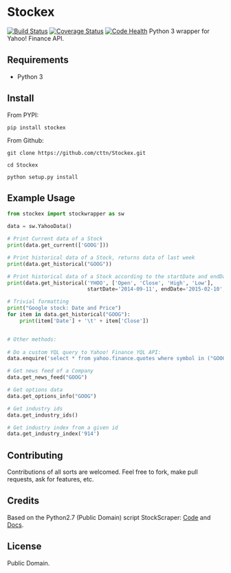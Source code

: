 # Stockex

[![Build Status](https://travis-ci.org/josuebrunel/Stockex.svg?branch=master)](https://travis-ci.org/josuebrunel/Stockex)
[![Coverage Status](https://coveralls.io/repos/josuebrunel/Stockex/badge.svg?branch=master)](https://coveralls.io/r/josuebrunel/Stockex?branch=master)
[![Code Health](https://landscape.io/github/josuebrunel/Stockex/master/landscape.svg?style=flat)](https://landscape.io/github/josuebrunel/Stockex/master)
Python 3 wrapper for Yahoo! Finance API.



## Requirements

* Python 3



## Install

From PYPI:
```shell
pip install stockex
```

From Github:
```shell
git clone https://github.com/cttn/Stockex.git

cd Stockex

python setup.py install
```


## Example Usage

```python
from stockex import stockwrapper as sw

data = sw.YahooData()

# Print Current data of a Stock
print(data.get_current(['GOOG']))

# Print historical data of a Stock, returns data of last week
print(data.get_historical("GOOG"))

# Print historical data of a Stock according to the startDate and endDate
print(data.get_historical('YHOO', ['Open', 'Close', 'High', 'Low'],
                          startDate='2014-09-11', endDate='2015-02-10', limit=5))

# Trivial formatting
print("Google stock: Date and Price")
for item in data.get_historical("GOOG"):
    print(item['Date'] + '\t' + item['Close'])


# Other methods:
 
# Do a custom YQL query to Yahoo! Finance YQL API:
data.enquire('select * from yahoo.finance.quotes where symbol in ("GOOG", "C")')

# Get news feed of a Company
data.get_news_feed("GOOG")

# Get options data
data.get_options_info("GOOG")

# Get industry ids
data.get_industry_ids()

# Get industry index from a given id
data.get_industry_index('914')
```


## Contributing

Contributions of all sorts are welcomed.
Feel free to fork, make pull requests, ask for features, etc.


## Credits

Based on the Python2.7 (Public Domain) script StockScraper: [Code](https://github.com/gurch101/StockScraper) and [Docs](http://www.gurchet-rai.net/dev/yahoo-finance-yql).


## License

Public Domain.

